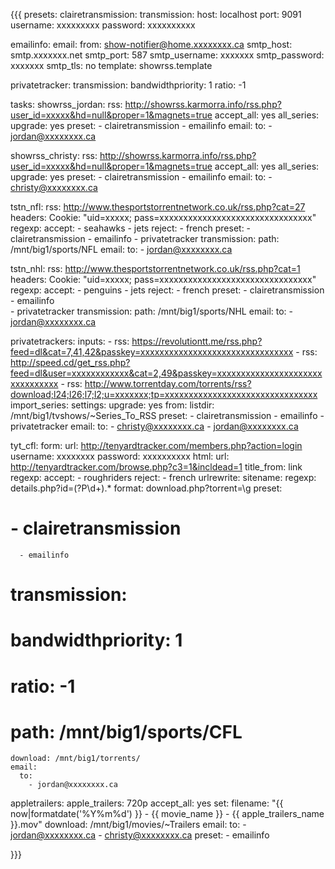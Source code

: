 {{{
presets:
  clairetransmission:
    transmission:
      host: localhost
      port: 9091
      username: xxxxxxxxx
      password: xxxxxxxxxx

  emailinfo:
    email:
      from: show-notifier@home.xxxxxxxx.ca
      smtp_host: smtp.xxxxxxx.net
      smtp_port: 587
      smtp_username: xxxxxxx
      smtp_password: xxxxxxx
      smtp_tls: no
      template: showrss.template

  privatetracker:
    transmission:
      bandwidthpriority: 1
      ratio: -1

tasks:
  showrss_jordan:
    rss: http://showrss.karmorra.info/rss.php?user_id=xxxxx&hd=null&proper=1&magnets=true
    accept_all: yes
    all_series:
      upgrade: yes
    preset:
      - clairetransmission
      - emailinfo
    email:
      to:
        - jordan@xxxxxxxx.ca

  showrss_christy:
    rss: http://showrss.karmorra.info/rss.php?user_id=xxxxx&hd=null&proper=1&magnets=true
    accept_all: yes
    all_series:
      upgrade: yes
    preset:
      - clairetransmission
      - emailinfo
    email:
      to:
        - christy@xxxxxxxx.ca

  tstn_nfl:
    rss: http://www.thesportstorrentnetwork.co.uk/rss.php?cat=27
    headers:
      Cookie: "uid=xxxxx; pass=xxxxxxxxxxxxxxxxxxxxxxxxxxxxxxxx"
    regexp:
      accept:
        - seahawks
        - jets
      reject:
        - french
    preset:
      - clairetransmission
      - emailinfo
      - privatetracker
    transmission:
      path: /mnt/big1/sports/NFL
    email:
      to:
        - jordan@xxxxxxxx.ca

  tstn_nhl:
    rss: http://www.thesportstorrentnetwork.co.uk/rss.php?cat=1
    headers:
      Cookie: "uid=xxxxx; pass=xxxxxxxxxxxxxxxxxxxxxxxxxxxxxxxx"
    regexp:
      accept:
        - penguins
        - jets
      reject:
        - french
    preset:
      - clairetransmission
      - emailinfo      
      - privatetracker
    transmission:
      path: /mnt/big1/sports/NHL
    email:
      to:
        - jordan@xxxxxxxx.ca

  privatetrackers:
    inputs:
      - rss: https://revolutiontt.me/rss.php?feed=dl&cat=7,41,42&passkey=xxxxxxxxxxxxxxxxxxxxxxxxxxxxxxxx
      - rss: http://speed.cd/get_rss.php?feed=dl&user=xxxxxxxxxxxx&cat=2,49&passkey=xxxxxxxxxxxxxxxxxxxxxxxxxxxxxxxx
      - rss: http://www.torrentday.com/torrents/rss?download;l24;l26;l7;l2;u=xxxxxxx;tp=xxxxxxxxxxxxxxxxxxxxxxxxxxxxxxxx
    import_series:
      settings:
        upgrade: yes
      from:
        listdir: /mnt/big1/tvshows/~Series_To_RSS
    preset:
      - clairetransmission
      - emailinfo
      - privatetracker
    email:
      to:
        - christy@xxxxxxxx.ca
        - jordan@xxxxxxxx.ca

  tyt_cfl:
    form:
      url: http://tenyardtracker.com/members.php?action=login
      username: xxxxxxxx
      password: xxxxxxxxxx
    html:
      url: http://tenyardtracker.com/browse.php?c3=1&incldead=1
      title_from: link
    regexp:
      accept:
        - roughriders
      reject:
        - french
    urlrewrite:
      sitename:
        regexp: details.php\?id=(?P<id>\d+).*
        format: download.php?torrent=\g<id>
    preset:
#      - clairetransmission
      - emailinfo
#    transmission:
#      bandwidthpriority: 1
#      ratio: -1
#      path: /mnt/big1/sports/CFL
    download: /mnt/big1/torrents/
    email:
      to:
        - jordan@xxxxxxxx.ca

  appletrailers:
    apple_trailers: 720p
    accept_all: yes
    set:
      filename: "{{ now|formatdate('%Y%m%d') }} - {{ movie_name }} - {{ apple_trailers_name }}.mov"
    download: /mnt/big1/movies/~Trailers
    email:
      to:
        - jordan@xxxxxxxx.ca
        - christy@xxxxxxxx.ca 
    preset:
      - emailinfo

}}}